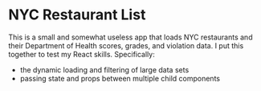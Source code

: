 # NYC Restaurant List

This is a small and somewhat useless app that loads NYC restaurants and their Department of Health scores, grades, and violation data. I put this together to test my React skills. Specifically:

- the dynamic loading and filtering of large data sets
- passing state and props between multiple child components
